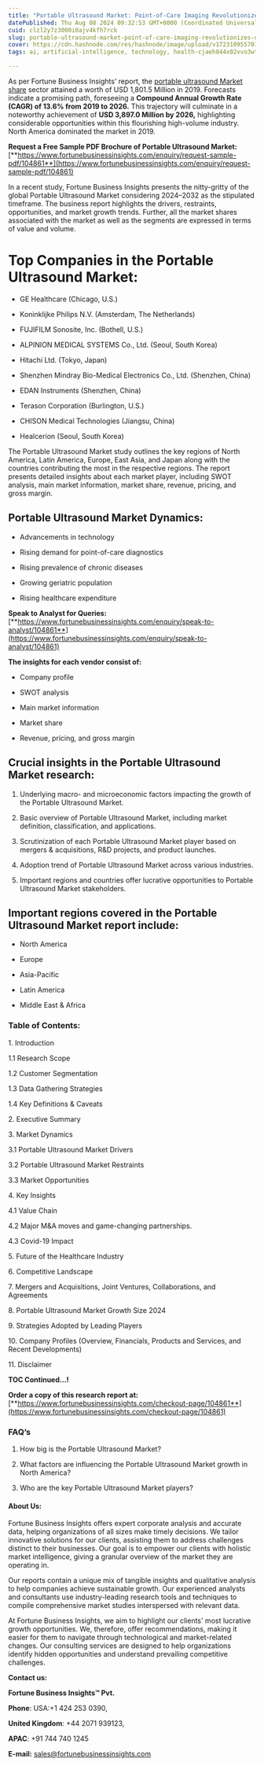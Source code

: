 ```yaml
---
title: "Portable Ultrasound Market: Point-of-Care Imaging Revolutionizes Diagnostics"
datePublished: Thu Aug 08 2024 09:32:53 GMT+0000 (Coordinated Universal Time)
cuid: clzl2y7z3000i0ajv4kfh7rck
slug: portable-ultrasound-market-point-of-care-imaging-revolutionizes-diagnostics
cover: https://cdn.hashnode.com/res/hashnode/image/upload/v1723109557017/52437570-4899-41a3-bec3-ebf1f1f7ff9c.png
tags: ai, artificial-intelligence, technology, health-cjaeh844x02vvo3wtj5r2s75q, healthcare

---
```


As per Fortune Business Insights’ report, the [portable ultrasound Market share](https://www.fortunebusinessinsights.com/portable-ultrasound-market-104861) sector attained a worth of USD 1,801.5 Million in 2019. Forecasts indicate a promising path, foreseeing a **Compound Annual Growth Rate (CAGR) of 13.6% from 2019 to 2026.** This trajectory will culminate in a noteworthy achievement of **USD 3,897.0 Million by 2026,** highlighting considerable opportunities within this flourishing high-volume industry. North America dominated the market in 2019.

**Request a Free Sample PDF Brochure of Portable Ultrasound Market:** [**https://www.fortunebusinessinsights.com/enquiry/request-sample-pdf/104861**](https://www.fortunebusinessinsights.com/enquiry/request-sample-pdf/104861)

In a recent study, Fortune Business Insights presents the nitty-gritty of the global Portable Ultrasound Market considering 2024–2032 as the stipulated timeframe. The business report highlights the drivers, restraints, opportunities, and market growth trends. Further, all the market shares associated with the market as well as the segments are expressed in terms of value and volume.

# **Top Companies in the Portable Ultrasound Market:**

* GE Healthcare (Chicago, U.S.)
    
* Koninklijke Philips N.V. (Amsterdam, The Netherlands)
    
* FUJIFILM Sonosite, Inc. (Bothell, U.S.)
    
* ALPINION MEDICAL SYSTEMS Co., Ltd. (Seoul, South Korea)
    
* Hitachi Ltd. (Tokyo, Japan)
    
* Shenzhen Mindray Bio-Medical Electronics Co., Ltd. (Shenzhen, China)
    
* EDAN Instruments (Shenzhen, China)
    
* Terason Corporation (Burlington, U.S.)
    
* CHISON Medical Technologies (Jiangsu, China)
    
* Healcerion (Seoul, South Korea)
    

The Portable Ultrasound Market study outlines the key regions of North America, Latin America, Europe, East Asia, and Japan along with the countries contributing the most in the respective regions. The report presents detailed insights about each market player, including SWOT analysis, main market information, market share, revenue, pricing, and gross margin.

## Portable Ultrasound Market **Dynamics**:

* Advancements in technology
    
* Rising demand for point-of-care diagnostics
    
* Rising prevalence of chronic diseases
    
* Growing geriatric population
    
* Rising healthcare expenditure
    

**Speak to Analyst for Queries:** [**https://www.fortunebusinessinsights.com/enquiry/speak-to-analyst/104861**](https://www.fortunebusinessinsights.com/enquiry/speak-to-analyst/104861)

**The insights for each vendor consist of:**

* Company profile
    
* SWOT analysis
    
* Main market information
    
* Market share
    
* Revenue, pricing, and gross margin
    

## **Crucial insights in the Portable Ultrasound Market research:**

1. Underlying macro- and microeconomic factors impacting the growth of the Portable Ultrasound Market.
    
2. Basic overview of Portable Ultrasound Market, including market definition, classification, and applications.
    
3. Scrutinization of each Portable Ultrasound Market player based on mergers & acquisitions, R&D projects, and product launches.
    
4. Adoption trend of Portable Ultrasound Market across various industries.
    
5. Important regions and countries offer lucrative opportunities to Portable Ultrasound Market stakeholders.
    

## **Important regions covered in the Portable Ultrasound Market report include:**

* North America
    
* Europe
    
* Asia-Pacific
    
* Latin America
    
* Middle East & Africa
    

### **Table of Contents:**

1\. Introduction

1.1 Research Scope

1.2 Customer Segmentation

1.3 Data Gathering Strategies

1.4 Key Definitions & Caveats

2\. Executive Summary

3\. Market Dynamics

3.1 Portable Ultrasound Market Drivers

3.2 Portable Ultrasound Market Restraints

3.3 Market Opportunities

4\. Key Insights

4.1 Value Chain

4.2 Major M&A moves and game-changing partnerships.

4.3 Covid-19 Impact

5\. Future of the Healthcare Industry

6\. Competitive Landscape

7\. Mergers and Acquisitions, Joint Ventures, Collaborations, and Agreements

8\. Portable Ultrasound Market Growth Size 2024

9\. Strategies Adopted by Leading Players

10\. Company Profiles (Overview, Financials, Products and Services, and Recent Developments)

11\. Disclaimer

**TOC Continued…!**

**Order a copy of this research report at:** [**https://www.fortunebusinessinsights.com/checkout-page/104861**](https://www.fortunebusinessinsights.com/checkout-page/104861)

### **FAQ’s**

1. How big is the Portable Ultrasound Market?
    
2. What factors are influencing the Portable Ultrasound Market growth in North America?
    
3. Who are the key Portable Ultrasound Market players?
    

#### **About Us:**

Fortune Business Insights offers expert corporate analysis and accurate data, helping organizations of all sizes make timely decisions. We tailor innovative solutions for our clients, assisting them to address challenges distinct to their businesses. Our goal is to empower our clients with holistic market intelligence, giving a granular overview of the market they are operating in.

Our reports contain a unique mix of tangible insights and qualitative analysis to help companies achieve sustainable growth. Our experienced analysts and consultants use industry-leading research tools and techniques to compile comprehensive market studies interspersed with relevant data.

At Fortune Business Insights, we aim to highlight our clients' most lucrative growth opportunities. We, therefore, offer recommendations, making it easier for them to navigate through technological and market-related changes. Our consulting services are designed to help organizations identify hidden opportunities and understand prevailing competitive challenges.

**Contact us:**

**Fortune Business Insights™ Pvt.**

**Phone**: USA:+1 424 253 0390,

**United Kingdom**: +44 2071 939123,

**APAC**: +91 744 740 1245

**E-mail:** [sales@fortunebusinessinsights.com](mailto:sales@fortunebusinessinsights.com)